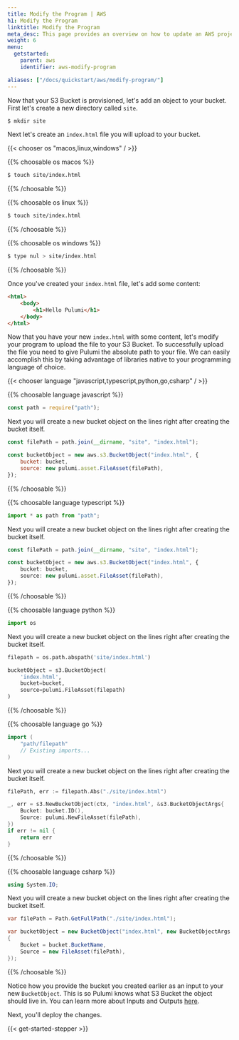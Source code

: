 ```yaml
---
title: Modify the Program | AWS
h1: Modify the Program
linktitle: Modify the Program
meta_desc: This page provides an overview on how to update an AWS project from a Pulumi program.
weight: 6
menu:
  getstarted:
    parent: aws
    identifier: aws-modify-program

aliases: ["/docs/quickstart/aws/modify-program/"]
---
```


Now that your S3 Bucket is provisioned, let's add an object to your bucket. First let's create a new directory called `site`.

```bash
$ mkdir site
```

Next let's create an `index.html` file you will upload to your bucket.

{{< chooser os "macos,linux,windows" / >}}

{{% choosable os macos %}}

```bash
$ touch site/index.html
```

{{% /choosable %}}

{{% choosable os linux %}}

```bash
$ touch site/index.html
```

{{% /choosable %}}

{{% choosable os windows %}}

```bash
$ type nul > site/index.html
```

{{% /choosable %}}

Once you've created your `index.html` file, let's add some content:

```html
<html>
    <body>
        <h1>Hello Pulumi</h1>
    </body>
</html>
```

Now that you have your new `index.html` with some content, let's modify your program to upload the file to your S3 Bucket. To successfully upload the file you need to give Pulumi the absolute path to your file. We can easily accomplish this by taking advantage of libraries native to your programming language of choice.

{{< chooser language "javascript,typescript,python,go,csharp" / >}}

{{% choosable language javascript %}}

```javascript
const path = require("path");
```

Next you will create a new bucket object on the lines right after creating the bucket itself.

```javascript
const filePath = path.join(__dirname, "site", "index.html");

const bucketObject = new aws.s3.BucketObject("index.html", {
    bucket: bucket,
    source: new pulumi.asset.FileAsset(filePath),
});
```

{{% /choosable %}}

{{% choosable language typescript %}}

```typescript
import * as path from "path";
```

Next you will create a new bucket object on the lines right after creating the bucket itself.

```typescript
const filePath = path.join(__dirname, "site", "index.html");

const bucketObject = new aws.s3.BucketObject("index.html", {
    bucket: bucket,
    source: new pulumi.asset.FileAsset(filePath),
});
```

{{% /choosable %}}

{{% choosable language python %}}

```python
import os
```

Next you will create a new bucket object on the lines right after creating the bucket itself.

```python
filepath = os.path.abspath('site/index.html')

bucketObject = s3.BucketObject(
    'index.html',
    bucket=bucket,
    source=pulumi.FileAsset(filepath)
)
```

{{% /choosable %}}

{{% choosable language go %}}

```go
import (
    "path/filepath"
    // Existing imports...
)
```

Next you will create a new bucket object on the lines right after creating the bucket itself.

```go
filePath, err := filepath.Abs("./site/index.html")

_, err = s3.NewBucketObject(ctx, "index.html", &s3.BucketObjectArgs{
    Bucket: bucket.ID(),
    Source: pulumi.NewFileAsset(filePath),
})
if err != nil {
    return err
}
```

{{% /choosable %}}

{{% choosable language csharp %}}

```csharp
using System.IO;
```

Next you will create a new bucket object on the lines right after creating the bucket itself.

```csharp
var filePath = Path.GetFullPath("./site/index.html");

var bucketObject = new BucketObject("index.html", new BucketObjectArgs
{
    Bucket = bucket.BucketName,
    Source = new FileAsset(filePath),
});
```

{{% /choosable %}}

Notice how you provide the bucket you created earlier as an input to your new `BucketObject`. This is so Pulumi knows what S3 Bucket the object should live in. You can learn more about Inputs and Outputs [here](/docs/intro/concepts/programming-model/#outputs).

Next, you'll deploy the changes.

{{< get-started-stepper >}}
